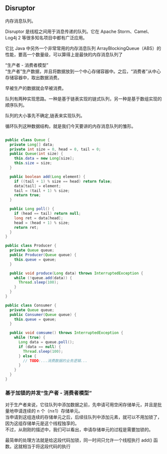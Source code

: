 ## Disruptor

内存消息队列。

Disruptor 是线程之间用于消息传递的队列。它在 Apache Storm、Camel、Log4j 2 等很多知名项目中都有广泛应用。

它比 Java 中另外一个非常常用的内存消息队列 ArrayBlockingQueue（ABS）的性能，要高一个数量级，可以算得上是最快的内存消息队列了

“生产者 - 消费者模型”  
“生产者”生产数据，并且将数据放到一个中心存储容器中。之后，“消费者”从中心存储容器中，取出数据消费。

早被生产的数据就会早被消费。

队列有两种实现思路。一种是基于链表实现的链式队列，另一种是基于数组实现的顺序队列。

队列的大小事先不确定,链表来实现队列。

循环队列这种数据结构，就是我们今天要讲的内存消息队列的雏形。

```java

public class Queue {
  private Long[] data;
  private int size = 0, head = 0, tail = 0;
  public Queue(int size) {
    this.data = new Long[size];
    this.size = size;
  }

  public boolean add(Long element) {
    if ((tail + 1) % size == head) return false;
    data[tail] = element;
    tail = (tail + 1) % size;
    return true;
  }

  public Long poll() {
    if (head == tail) return null;
    long ret = data[head];
    head = (head + 1) % size;
    return ret;
  }
}

public class Producer {
  private Queue queue;
  public Producer(Queue queue) {
    this.queue = queue;
  }

  public void produce(Long data) throws InterruptedException {
    while (!queue.add(data)) {
      Thread.sleep(100);
    }
  }
}

public class Consumer {
  private Queue queue;
  public Consumer(Queue queue) {
    this.queue = queue;
  }

  public void comsume() throws InterruptedException {
    while (true) {
      Long data = queue.poll();
      if (data == null) {
        Thread.sleep(100);
      } else {
        // TODO:...消费数据的业务逻辑...
      }
    }
  }
}
```

### 基于加锁的并发“生产者 - 消费者模型”

对于生产者来说，它往队列中添加数据之前，先申请可用空闲存储单元，并且是批量地申请连续的 n 个（n≥1）存储单元。  
当申请到这组连续的存储单元之后，后续往队列中添加元素，就可以不用加锁了，因为这组存储单元是这个线程独享的。  
不过，从刚刚的描述中，我们可以看出，申请存储单元的过程是需要加锁的。

最简单的处理方法就是给这段代码加锁，同一时间只允许一个线程执行 add() 函数。这就相当于将这段代码的执行

